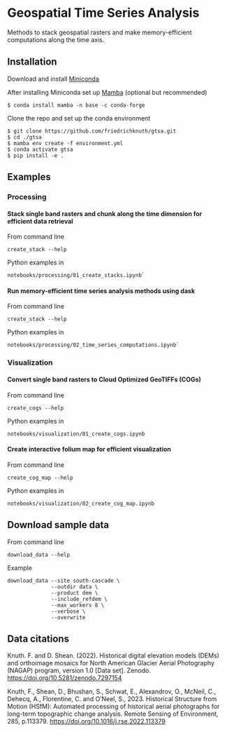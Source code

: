 # Geospatial Time Series Analysis
Methods to stack geospatial rasters and make memory-efficient computations along the time axis. 

## Installation

Download and install [Miniconda](https://docs.conda.io/en/latest/miniconda.html)  

After installing Miniconda set up [Mamba](https://mamba.readthedocs.io/en/latest/installation.html) (optional but recommended)
```
$ conda install mamba -n base -c conda-forge
```
Clone the repo and set up the conda environment  

```
$ git clone https://github.com/friedrichknuth/gtsa.git
$ cd ./gtsa
$ mamba env create -f environment.yml
$ conda activate gtsa
$ pip install -e .
```

## Examples

### Processing

#### Stack single band rasters and chunk along the time dimension for efficient data retrieval
From command line
```
create_stack --help
```
Python examples in 
```
notebooks/processing/01_create_stacks.ipynb`
```

#### Run memory-efficient time series analysis methods using dask
From command line
```
create_stack --help
```
Python examples in 
```
notebooks/processing/02_time_series_computations.ipynb`
```

### Visualization


#### Convert single band rasters to Cloud Optimized GeoTIFFs (COGs)
From command line
```
create_cogs --help
```

Python examples in 
```
notebooks/visualization/01_create_cogs.ipynb
```

#### Create interactive folium map for efficient visualization
From command line
```
create_cog_map --help
```

Python examples in 
```
notebooks/visualization/02_create_cog_map.ipynb
```

## Download sample data
From command line
```
download_data --help
```

Example

```
download_data --site south-cascade \
              --outdir data \
              --product dem \
              --include_refdem \
              --max_workers 8 \
              --verbose \
              --overwrite
```

## Data citations

Knuth. F. and D. Shean. (2022). Historical digital elevation models (DEMs) and orthoimage mosaics for North American Glacier Aerial Photography (NAGAP) program, version 1.0 [Data set]. Zenodo. https://doi.org/10.5281/zenodo.7297154 

Knuth, F., Shean, D., Bhushan, S., Schwat, E., Alexandrov, O., McNeil, C., Dehecq, A., Florentine, C. and O’Neel, S., 2023. Historical Structure from Motion (HSfM): Automated processing of historical aerial photographs for long-term topographic change analysis. Remote Sensing of Environment, 285, p.113379. https://doi.org/10.1016/j.rse.2022.113379 

